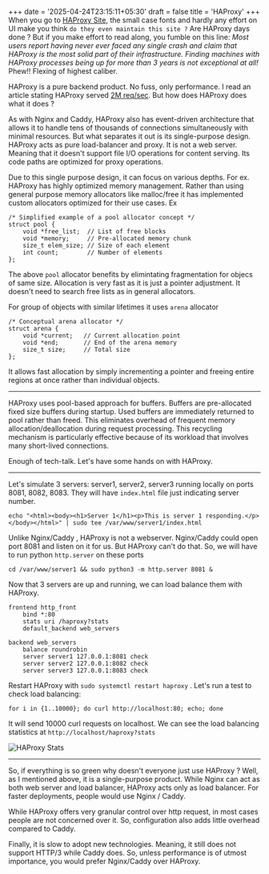 +++
date = '2025-04-24T23:15:11+05:30'
draft = false
title = 'HAProxy'
+++
When you go to [HAProxy Site](https://www.haproxy.org/), the small case fonts and hardly any effort on UI make you think `do they even maintain this site ?` Are HAProxy days done ? But if you make effort to read along, you fumble on this line: *Most users report having never ever faced any single crash and claim that HAProxy is the most solid part of their infrastructure. Finding machines with HAProxy processes being up for more than 3 years is not exceptional at all!* Phew!! Flexing of highest caliber. 

HAProxy is a pure backend product. No fuss, only performance. I read an article stating HAProxy served [2M req/sec](https://www.haproxy.com/blog/haproxy-forwards-over-2-million-http-requests-per-second-on-a-single-aws-arm-instance). But how does HAProxy does what it does ? 

As with Nginx and Caddy, HAProxy also has event-driven architecture that allows it to handle tens of thousands of connections simultaneously with minimal resources. But what separates it out is its single-purpose design. HAProxy acts as pure load-balancer and proxy. It is not a web server. Meaning that it doesn't support file I/O operations for content serving. Its code paths are optimized for proxy operations. 

Due to this single purpose design, it can focus on various depths. For ex. HAProxy has highly optimized memory management. Rather than using general purpose memory allocators like malloc/free it has implemented custom allocators optimized for their use cases. Ex
```
/* Simplified example of a pool allocator concept */
struct pool {
    void *free_list;  // List of free blocks
    void *memory;     // Pre-allocated memory chunk
    size_t elem_size; // Size of each element
    int count;        // Number of elements
};
```
The above `pool` allocator benefits by elimintating fragmentation for objecs of same size. Allocation is very fast as it is just a pointer adjustment. It doesn't need to search free lists as in general allocators.

For group of objects with similar lifetimes it uses `arena` allocator
```
/* Conceptual arena allocator */
struct arena {
    void *current;   // Current allocation point
    void *end;       // End of the arena memory
    size_t size;     // Total size
};
```
It allows fast allocation by simply incrementing a pointer and freeing entire regions at once rather than individual objects. 

---
HAProxy uses pool-based approach for buffers. Buffers are pre-allocated fixed size buffers during startup. Used buffers are immediately returned to pool rather than freed. This eliminates overhead of frequent memory allocation/deallocation during request processing. This recycling mechanism is particularly effective because of its workload that involves many short-lived connections. 

Enough of tech-talk. Let's have some hands on with HAProxy.

---
Let's simulate 3 servers: server1, server2, server3 running locally on ports 8081, 8082, 8083. They will have `index.html` file just indicating server number. 

```
echo "<html><body><h1>Server 1</h1><p>This is server 1 responding.</p></body></html>" | sudo tee /var/www/server1/index.html
```

Unlike Nginx/Caddy , HAProxy is not a webserver. Nginx/Caddy could open port 8081 and listen on it for us. But HAProxy can't do that. So, we will have to run python `http.server` on these ports

```
cd /var/www/server1 && sudo python3 -m http.server 8081 &
```

Now that 3 servers are up and running, we can load balance them with HAProxy. 
```
frontend http_front
    bind *:80
    stats uri /haproxy?stats
    default_backend web_servers

backend web_servers
    balance roundrobin
    server server1 127.0.0.1:8081 check
    server server2 127.0.0.1:8082 check
    server server3 127.0.0.1:8083 check
```

Restart HAProxy with `sudo systemctl restart haproxy` . 
Let's run a test to check load balancing:
```
for i in {1..10000}; do curl http://localhost:80; echo; done
```

It will send 10000 curl requests on localhost. We can see the load balancing statistics at `http://localhost/haproxy?stats`

![HAProxy Stats](/images/haproxy_stats.png)

---
So, if everything is so green why doesn't everyone just use HAProxy ?
Well, as I mentioned above, it is a single-purpose product. While Nginx can act as both web server and load balancer, HAProxy acts only as load balancer. For faster deployments, people would use Nginx / Caddy. 

While HAProxy offers very granular control over http request, in most cases people are not concerned over it. So, configuration also adds little overhead compared to Caddy. 

Finally, it is slow to adopt new technologies. Meaning, it still does not support HTTP/3 while Caddy does. 
So, unless performance is of utmost importance, you would prefer Nginx/Caddy over HAProxy.
